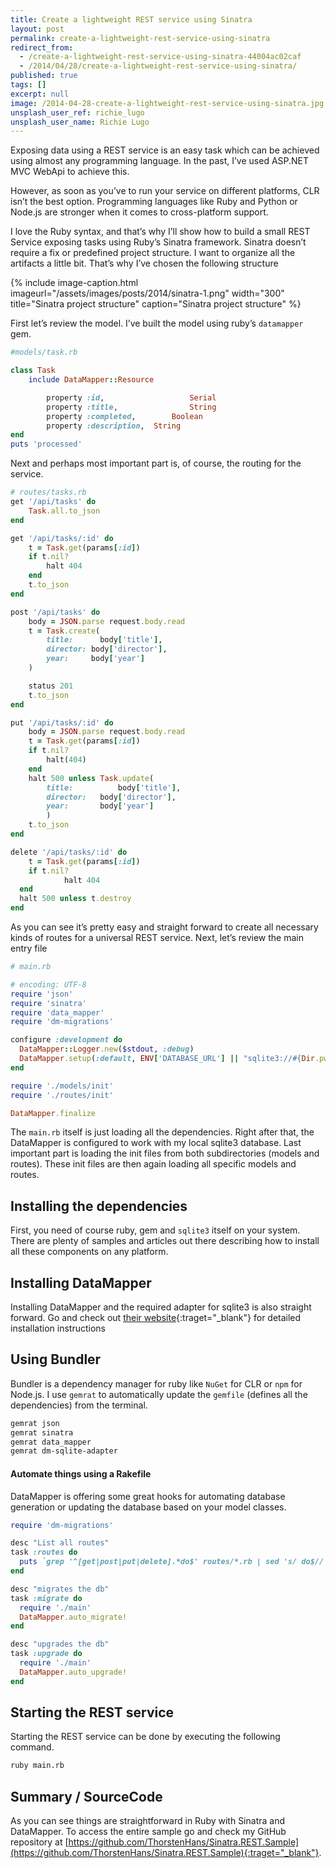 ```yaml
---
title: Create a lightweight REST service using Sinatra
layout: post
permalink: create-a-lightweight-rest-service-using-sinatra
redirect_from: 
  - /create-a-lightweight-rest-service-using-sinatra-44004ac02caf
  - /2014/04/28/create-a-lightweight-rest-service-using-sinatra/
published: true
tags: []
excerpt: null
image: /2014-04-28-create-a-lightweight-rest-service-using-sinatra.jpg
unsplash_user_ref: richie_lugo
unsplash_user_name: Richie Lugo
---
```


Exposing data using a REST service is an easy task which can be achieved using almost any programming language. In the past, I’ve used ASP.NET MVC WebApi to achieve this.

However, as soon as you’ve to run your service on different platforms, CLR isn’t the best option. Programming languages like Ruby and Python or Node.js are stronger when it comes to cross-platform support.

I love the Ruby syntax, and that’s why I’ll show how to build a small REST Service exposing tasks using Ruby’s Sinatra framework. Sinatra doesn’t require a fix or predefined project structure. I want to organize all the artifacts a little bit. That’s why I’ve chosen the following structure

{% include image-caption.html imageurl="/assets/images/posts/2014/sinatra-1.png" width="300"
title="Sinatra project structure" caption="Sinatra project structure" %}

First let’s review the model. I’ve built the model using ruby’s `datamapper` gem.

```ruby
#models/task.rb

class Task
	include DataMapper::Resource

		property :id, 					Serial
		property :title, 				String
		property :completed,		Boolean
		property :description,	String
end	
puts 'processed'

```

Next and perhaps most important part is, of course, the routing for the service.

```ruby
# routes/tasks.rb
get '/api/tasks' do
	Task.all.to_json
end

get '/api/tasks/:id' do
	t = Task.get(params[:id])
	if t.nil?
		halt 404
	end
	t.to_json
end

post '/api/tasks' do
	body = JSON.parse request.body.read
	t = Task.create(
		title: 		body['title'],
		director: body['director'],
		year:     body['year']
	)

	status 201
	t.to_json	
end

put '/api/tasks/:id' do
	body = JSON.parse request.body.read
	t = Task.get(params[:id])
	if t.nil?
		halt(404)
	end
	halt 500 unless Task.update(
		title: 			body['title'],
		director: 	body['director'],
		year:       body['year'] 
		)
	t.to_json
end

delete '/api/tasks/:id' do
	t = Task.get(params[:id])
	if t.nil?
			halt 404
  end
  halt 500 unless t.destroy
end

```

As you can see it’s pretty easy and straight forward to create all necessary kinds of routes for a universal REST service. Next, let’s review the main entry file

```ruby
# main.rb

# encoding: UTF-8
require 'json'
require 'sinatra'
require 'data_mapper'
require 'dm-migrations'

configure :development do
  DataMapper::Logger.new($stdout, :debug)
  DataMapper.setup(:default, ENV['DATABASE_URL'] || "sqlite3://#{Dir.pwd}/development.db")
end 

require './models/init' 
require './routes/init'

DataMapper.finalize

```

The `main.rb` itself is just loading all the dependencies. Right after that, the DataMapper is configured to work with my local sqlite3 database. Last important part is loading the init files from both subdirectories (models and routes). These init files are then again loading all specific models and routes.

## Installing the dependencies

First, you need of course ruby, gem and `sqlite3` itself on your system. There are plenty of samples and articles out there describing how to install all these components on any platform.

## Installing DataMapper

Installing DataMapper and the required adapter for sqlite3 is also straight forward. Go and check out [their website](http://datamapper.org){:traget="_blank"} for detailed installation instructions

## Using Bundler

Bundler is a dependency manager for ruby like `NuGet` for CLR or `npm` for Node.js. I use `gemrat` to automatically update the `gemfile` (defines all the dependencies) from the terminal.

```bash
gemrat json
gemrat sinatra
gemrat data_mapper
gemrat dm-sqlite-adapter

```

#### Automate things using a Rakefile

DataMapper is offering some great hooks for automating database generation or updating the database based on your model classes.

```ruby
require 'dm-migrations'

desc "List all routes"
task :routes do
  puts `grep '^[get|post|put|delete].*do$' routes/*.rb | sed 's/ do$//'`
end

desc "migrates the db"
task :migrate do
  require './main'
  DataMapper.auto_migrate!
end

desc "upgrades the db"
task :upgrade do
  require './main'
  DataMapper.auto_upgrade! 
end

```

## Starting the REST service

Starting the REST service can be done by executing the following command.

```bash
ruby main.rb

```

## Summary / SourceCode

As you can see things are straightforward in Ruby with Sinatra and DataMapper. To access the entire sample go and check my GitHub repository at [https://github.com/ThorstenHans/Sinatra.REST.Sample](https://github.com/ThorstenHans/Sinatra.REST.Sample){:traget="_blank"}.



